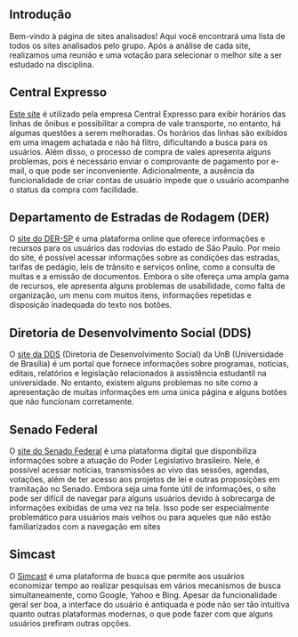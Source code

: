 ## Introdução

Bem-vindo à página de sites analisados! Aqui você encontrará uma lista de todos os sites analisados pelo grupo. Após a análise de cada site, realizamos uma reunião e uma votação para selecionar o melhor site a ser estudado na disciplina.

## Central Expresso

[Este site](https://centralexpresso.com/ "Link para o site da Central Expresso") é utilizado pela empresa Central Expresso para exibir horários das linhas de ônibus e possibilitar a compra de vale transporte, no entanto, há algumas questões a serem melhoradas. Os horários das linhas são exibidos em uma imagem achatada e não há filtro, dificultando a busca para os usuários. Além disso, o processo de compra de vales apresenta alguns problemas, pois é necessário enviar o comprovante de pagamento por e-mail, o que pode ser inconveniente. Adicionalmente, a ausência da funcionalidade de criar contas de usuário impede que o usuário acompanhe o status da compra com facilidade.

## Departamento de Estradas de Rodagem (DER)

O [site do DER-SP](http://www.der.sp.gov.br/WebSite/Index.aspx "Link para o site do DER-SP") é uma plataforma online que oferece informações e recursos para os usuários das rodovias do estado de São Paulo. Por meio do site, é possível acessar informações sobre as condições das estradas, tarifas de pedágio, leis de trânsito e serviços online, como a consulta de multas e a emissão de documentos. Embora o site ofereça uma ampla gama de recursos, ele apresenta alguns problemas de usabilidade, como falta de organização, um menu com muitos itens, informações repetidas e disposição inadequada do texto nos botões.

## Diretoria de Desenvolvimento Social (DDS)

O [site da DDS](https://dds.dac.unb.br/ "Link para o site da DDS") (Diretoria de Desenvolvimento Social) da UnB (Universidade de Brasília) é um portal que fornece informações sobre programas, notícias, editais, relatórios e legislação relacionados à assistência estudantil na universidade. No entanto, existem alguns problemas no site como a apresentação de muitas informações em uma única página e alguns botões que não funcionam corretamente.

## Senado Federal

O [site do Senado Federal](https://www12.senado.leg.br/hpsenado "Link para o site do Senado Federal") é uma plataforma digital que disponibiliza informações sobre a atuação do Poder Legislativo brasileiro. Nele, é possível acessar notícias, transmissões ao vivo das sessões, agendas, votações, além de ter acesso aos projetos de lei e outras proposições em tramitação no Senado. Embora seja uma fonte útil de informações, o site pode ser difícil de navegar para alguns usuários devido à sobrecarga de informações exibidas de uma vez na tela. Isso pode ser especialmente problemático para usuários mais velhos ou para aqueles que não estão familiarizados com a navegação em sites

## Simcast

O [Simcast](https://simcast.com/ "Link para o site do Simcast") é uma plataforma de busca que permite aos usuários economizar tempo ao realizar pesquisas em vários mecanismos de busca simultaneamente, como Google, Yahoo e Bing. Apesar da funcionalidade geral ser boa, a interface do usuário é antiquada e pode não ser tão intuitiva quanto outras plataformas modernas, o que pode fazer com que alguns usuários prefiram outras opções.

